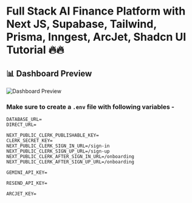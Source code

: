 
# Full Stack AI Finance Platform with Next JS, Supabase, Tailwind, Prisma, Inngest, ArcJet, Shadcn UI Tutorial 🔥🔥

## 📊 Dashboard Preview

![Dashboard Preview](https://github.com/user-attachments/assets/ca443466-71ee-46de-9b79-0929d2a2221e)







### Make sure to create a `.env` file with following variables -

```
DATABASE_URL=
DIRECT_URL=

NEXT_PUBLIC_CLERK_PUBLISHABLE_KEY=
CLERK_SECRET_KEY=
NEXT_PUBLIC_CLERK_SIGN_IN_URL=/sign-in
NEXT_PUBLIC_CLERK_SIGN_UP_URL=/sign-up
NEXT_PUBLIC_CLERK_AFTER_SIGN_IN_URL=/onboarding
NEXT_PUBLIC_CLERK_AFTER_SIGN_UP_URL=/onboarding

GEMINI_API_KEY=

RESEND_API_KEY=

ARCJET_KEY=
```
